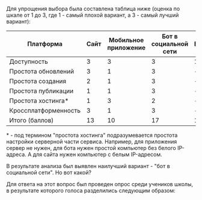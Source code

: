 Для упрощения выбора была составлена таблица ниже (оценка по шкале от 1 до 3, где 1 - самый плохой вариант, а 3 - самый лучший вариант):

| Платформа            | Сайт | Мобильное приложение | Бот в социальной сети | Бумажный |
| -------------------- | ---- | -------------------- | --------------------- | -------- |
| Доступность          | 3    | 3                    | 3                     | 1        |
| Простота обновлений  | 3    | 1                    | 3                     | -        |
| Простота создания    | 2    | 1                    | 3                     | -        |
| Простота публикации  | 1    | 1                    | 3                     | -        |
| Простота хостинга\*  | 1    | 3                    | 2                     | -        |
| Кроссплатформенность | 3    | 1                    | 3                     | -        |
| Итого (баллов)       | 13   | 10                   | 17                    | 1        |

\* - под термином "простота хостинга" подразумевается простота настройки серверной части сервиса. Например, для приложения сервер не нужен, для бота нужен простой компьютер без белого IP-адреса. А для сайта нужен компьютер с белым IP-адресом.

В результате анализа был выявлен наилучший вариант - "бот в социальной сети". Но вот какой?

Для ответа на этот вопрос был проведен опрос среди учеников школы, в результате которого голоса разделились следующим образом:

